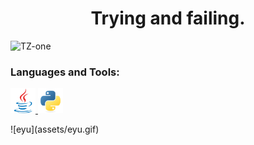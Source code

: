 <h1 align="center">
Trying and failing.
</h1>
<p align="left"> <img src="https://komarev.com/ghpvc/?username=TZ-one&label=Profile%20views&color=0e75b6&style=flat" alt="TZ-one" /> </p>

<h3 align="left">Languages and Tools:</h3>
<p align="left"> <a href="https://www.java.com" target="_blank" rel="noreferrer"> <img src="https://raw.githubusercontent.com/devicons/devicon/master/icons/java/java-original.svg" alt="java" width="40" height="40"/> </a> <a href="https://www.python.org" target="_blank" rel="noreferrer"> <img src="https://raw.githubusercontent.com/devicons/devicon/master/icons/python/python-original.svg" alt="python" width="40" height="40"/> </a> 
</p>
![eyu](assets/eyu.gif) 
